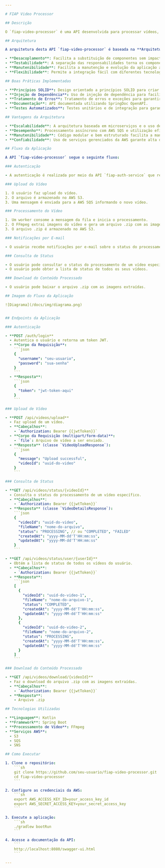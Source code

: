 ```yaml
---

# FIAP Video Processor

## Descrição

O `fiap-video-processor` é uma API desenvolvida para processar vídeos, extrair frames e disponibilizar o resultado para download. A arquitetura utiliza serviços da AWS como S3, SQS, SNS, e a biblioteca FFmpeg para processamento de vídeos.

## Arquitetura

A arquitetura desta API `fiap-video-processor` é baseada na **Arquitetura Hexagonal** (também conhecida como Arquitetura de Portas e Adaptadores). As principais vantagens desta abordagem incluem:

- **Desacoplamento**: Facilita a substituição de componentes sem impacto significativo no restante da aplicação.
- **Testabilidade**: A separação das responsabilidades torna os componentes mais fáceis de testar.
- **Manutenibilidade**: Facilita a manutenção e evolução da aplicação ao isolar as dependências externas.
- **Flexibilidade**: Permite a integração fácil com diferentes tecnologias e serviços.

## Boas Práticas Implementadas

- **Princípios SOLID**: Design orientado a princípios SOLID para criar um código mais legível e fácil de manter.
- **Injeção de Dependência**: Uso de injeção de dependência para facilitar a troca de implementações e melhorar a testabilidade.
- **Tratamento de Erros**: Tratamento de erros e exceções para garantir a robustez da aplicação.
- **Documentação**: API documentada utilizando SpringDoc OpenAPI.
- **Testes Automatizados**: Testes unitários e de integração para garantir a qualidade do código.

## Vantagens da Arquitetura

- **Escalabilidade**: A arquitetura baseada em microserviços e o uso de serviços AWS permite escalar a aplicação de acordo com a demanda.
- **Desempenho**: Processamento assíncrono com AWS SQS e utilização eficiente de recursos com AWS S3.
- **Manutenibilidade**: Código modular e bem estruturado facilita a manutenção e evolução da aplicação.
- **Confiabilidade**: Uso de serviços gerenciados da AWS garante alta disponibilidade e confiabilidade.

## Fluxo da Aplicação

A API `fiap-video-processor` segue o seguinte fluxo:

### Autenticação

- A autenticação é realizada por meio da API `fiap-auth-service` que recebe um token JWT.

### Upload do Vídeo

1. O usuário faz upload do vídeo.
2. O arquivo é armazenado no AWS S3.
3. Uma mensagem é enviada para a AWS SQS informando o novo vídeo.

### Processamento do Vídeo

1. Um worker consome a mensagem da fila e inicia o processamento.
2. O FFmpeg extrai imagens do vídeo e gera um arquivo .zip com as imagens.
3. O arquivo .zip é armazenado no AWS S3.

### Notificações por E-mail

- O usuário recebe notificações por e-mail sobre o status do processamento.

### Consulta de Status

- O usuário pode consultar o status do processamento de um vídeo específico.
- O usuário pode obter a lista de status de todos os seus vídeos.

### Download do Conteúdo Processado

- O usuário pode baixar o arquivo .zip com as imagens extraídas.

## Imagem do Fluxo da Aplicação

![Diagrama](/docs/img/diagrama.png)


## Endpoints da Aplicação

### Autenticação

- **POST /auth/login**
  - Autentica o usuário e retorna um token JWT.
  - **Corpo da Requisição**:
    ```json
    {
      "username": "seu-usuario",
      "password": "sua-senha"
    }
    ```
  - **Resposta**:
    ```json
    {
      "token": "jwt-token-aqui"
    }
    ```

### Upload de Vídeo

- **POST /api/videos/upload**
  - Faz upload de um vídeo.
  - **Cabeçalhos**:
    - `Authorization: Bearer {{jwtToken}}`
  - **Corpo da Requisição (multipart/form-data)**:
    - `file`: Arquivo de vídeo a ser enviado.
  - **Resposta** (classe `VideoUploadResponse`):
    ```json
    {
      "message": "Upload successful",
      "videoId": "uuid-do-video"
    }
    ```

### Consulta de Status

- **GET /api/videos/status/{videoId}**
  - Consulta o status do processamento de um vídeo específico.
  - **Cabeçalhos**:
    - `Authorization: Bearer {{jwtToken}}`
  - **Resposta** (classe `VideoDetailsResponse`):
    ```json
    {
      "videoId": "uuid-do-video",
      "fileName": "nome-do-arquivo",
      "status": "PROCESSING", // ou "COMPLETED", "FAILED"
      "createdAt": "yyyy-MM-dd'T'HH:mm:ss",
      "updatedAt": "yyyy-MM-dd'T'HH:mm:ss"
    }
    ```

- **GET /api/videos/status/user/{userId}**
  - Obtém a lista de status de todos os vídeos do usuário.
  - **Cabeçalhos**:
    - `Authorization: Bearer {{jwtToken}}`
  - **Resposta**:
    ```json
    [
      {
        "videoId": "uuid-do-video-1",
        "fileName": "nome-do-arquivo-1",
        "status": "COMPLETED",
        "createdAt": "yyyy-MM-dd'T'HH:mm:ss",
        "updatedAt": "yyyy-MM-dd'T'HH:mm:ss"
      },
      {
        "videoId": "uuid-do-video-2",
        "fileName": "nome-do-arquivo-2",
        "status": "PROCESSING",
        "createdAt": "yyyy-MM-dd'T'HH:mm:ss",
        "updatedAt": "yyyy-MM-dd'T'HH:mm:ss"
      }
    ]
    ```

### Download do Conteúdo Processado

- **GET /api/videos/download/{videoId}**
  - Faz o download do arquivo .zip com as imagens extraídas.
  - **Cabeçalhos**:
    - `Authorization: Bearer {{jwtToken}}`
  - **Resposta**:
    - Arquivo .zip

## Tecnologias Utilizadas

- **Linguagem**: Kotlin
- **Framework**: Spring Boot
- **Processamento de Vídeo**: FFmpeg
- **Serviços AWS**:
  - S3
  - SQS
  - SNS

## Como Executar

1. Clone o repositório:
    ```sh
    git clone https://github.com/seu-usuario/fiap-video-processor.git
    cd fiap-video-processor
    ```

2. Configure as credenciais da AWS:
    ```sh
    export AWS_ACCESS_KEY_ID=your_access_key_id
    export AWS_SECRET_ACCESS_KEY=your_secret_access_key
    ```

3. Execute a aplicação:
    ```sh
    ./gradlew bootRun
    ```

4. Acesse a documentação da API:
    ```
    http://localhost:8080/swagger-ui.html
    ```

---
```

